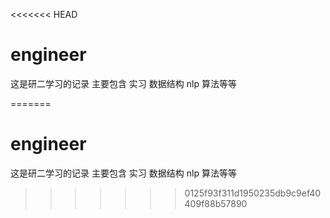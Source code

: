 <<<<<<< HEAD
# engineer
这是研二学习的记录 
主要包含 实习 数据结构 nlp 算法等等


=======
# engineer
这是研二学习的记录 
主要包含 实习 数据结构 nlp 算法等等
>>>>>>> 0125f93f311d1950235db9c9ef40409f88b57890

